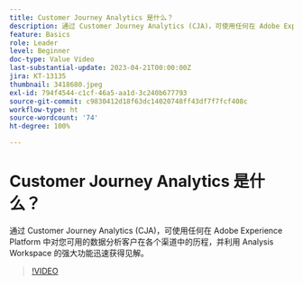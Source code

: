 ```yaml
---
title: Customer Journey Analytics 是什么？
description: 通过 Customer Journey Analytics (CJA)，可使用任何在 Adobe Experience Platform 中对您可用的数据分析客户在各个渠道中的历程，并利用 Analysis Workspace 的强大功能迅速获得见解。
feature: Basics
role: Leader
level: Beginner
doc-type: Value Video
last-substantial-update: 2023-04-21T00:00:00Z
jira: KT-13135
thumbnail: 3418680.jpeg
exl-id: 794f4544-c1cf-46a5-aa1d-3c240b677793
source-git-commit: c9830412d18f63dc14020748ff43df7f7fcf408c
workflow-type: ht
source-wordcount: '74'
ht-degree: 100%

---
```


# Customer Journey Analytics 是什么？

通过 Customer Journey Analytics (CJA)，可使用任何在 Adobe Experience Platform 中对您可用的数据分析客户在各个渠道中的历程，并利用 Analysis Workspace 的强大功能迅速获得见解。

>[!VIDEO](https://video.tv.adobe.com/v/3418680/?quality=12&learn=on)
